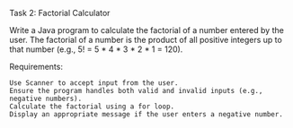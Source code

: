Task 2: Factorial Calculator

Write a Java program to calculate the factorial of a number entered by the user. The factorial of a number is the product of all positive integers up to that number (e.g., 5! = 5 * 4 * 3 * 2 * 1 = 120).

Requirements:

    Use Scanner to accept input from the user.
    Ensure the program handles both valid and invalid inputs (e.g., negative numbers).
    Calculate the factorial using a for loop.
    Display an appropriate message if the user enters a negative number.
